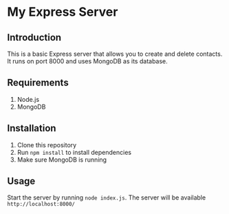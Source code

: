
# My Express Server

## Introduction
This is a basic Express server that allows you to create and delete contacts. It runs on port 8000 and uses MongoDB as its database.

## Requirements
1. Node.js
2. MongoDB

## Installation
1. Clone this repository
2. Run ``` npm install ``` to install dependencies
3. Make sure MongoDB is running


## Usage
Start the server by running ```node index.js```.
 The server will be available ``` http://localhost:8000/ ```
